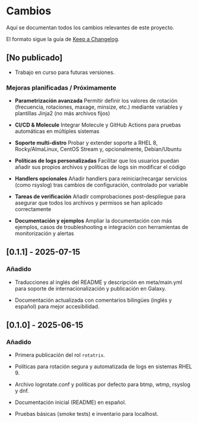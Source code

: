 # Cambios

Aquí se documentan todos los cambios relevantes de este proyecto.

El formato sigue la guía de [Keep a Changelog](https://keepachangelog.com/es-ES/1.0.0/).

## [No publicado]

- Trabajo en curso para futuras versiones.

### Mejoras planificadas / Próximamente

- **Parametrización avanzada**
  Permitir definir los valores de rotación (frecuencia, rotaciones, maxage, minsize, etc.) mediante variables y plantillas Jinja2 (no más archivos fijos)

- **CI/CD & Molecule**
  Integrar Molecule y GitHub Actions para pruebas automáticas en múltiples sistemas

- **Soporte multi-distro**
  Probar y extender soporte a RHEL 8, Rocky/AlmaLinux, CentOS Stream y, opcionalmente, Debian/Ubuntu

- **Políticas de logs personalizadas**
  Facilitar que los usuarios puedan añadir sus propios archivos y políticas de logs sin modificar el código

- **Handlers opcionales**
  Añadir handlers para reiniciar/recargar servicios (como rsyslog) tras cambios de configuración, controlado por variable

- **Tareas de verificación**
  Añadir comprobaciones post-despliegue para asegurar que todos los archivos y permisos se han aplicado correctamente

- **Documentación y ejemplos**
  Ampliar la documentación con más ejemplos, casos de troubleshooting e integración con herramientas de monitorización y alertas

## [0.1.1] - 2025-07-15

### Añadido

- Traducciones al inglés del README y descripción en meta/main.yml para soporte de internacionalización y publicación en Galaxy.

- Documentación actualizada con comentarios bilingües (inglés y español) para mejor accesibilidad.

## [0.1.0] - 2025-06-15

### Añadido

- Primera publicación del rol `rotatrix`.

- Políticas para rotación segura y automatizada de logs en sistemas RHEL 9.

- Archivo logrotate.conf y políticas por defecto para btmp, wtmp, rsyslog y dnf.

- Documentación inicial (README) en español.

- Pruebas básicas (smoke tests) e inventario para localhost.
